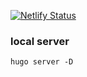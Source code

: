 [![Netlify Status](https://api.netlify.com/api/v1/badges/05d160e3-2b9d-4344-9f39-839e306a439c/deploy-status)](https://app.netlify.com/sites/lucas-recipes/deploys)

### local server

`hugo server -D`
